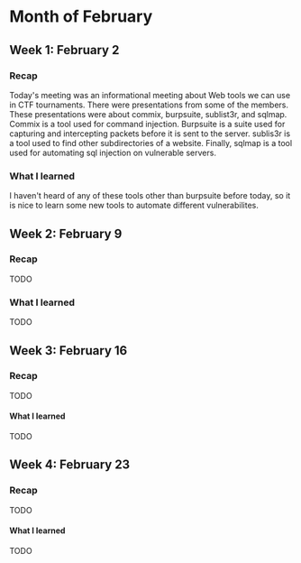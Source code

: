 # Month of February

## Week 1: February 2

### Recap

Today's meeting was an informational meeting about Web tools we can use in CTF tournaments. There were presentations from some of the members. These presentations were about commix, burpsuite, sublist3r, and sqlmap. Commix is a tool used for command injection. Burpsuite is a suite used for capturing and intercepting packets before it is sent to the server. sublis3r is a tool used to find other subdirectories of a website. Finally, sqlmap is a tool used for automating sql injection on vulnerable servers.

### What I learned

I haven't heard of any of these tools other than burpsuite before today, so it is nice to learn some new tools to automate different vulnerabilites.

## Week 2: February 9

### Recap

TODO

### What I learned

TODO

## Week 3: February 16

### Recap

TODO

#### What I learned

TODO

## Week 4: February 23

### Recap

TODO

#### What I learned

TODO
